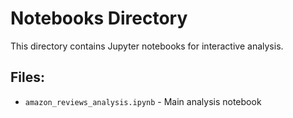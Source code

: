 # Notebooks Directory

This directory contains Jupyter notebooks for interactive analysis.

## Files:
- `amazon_reviews_analysis.ipynb` - Main analysis notebook
